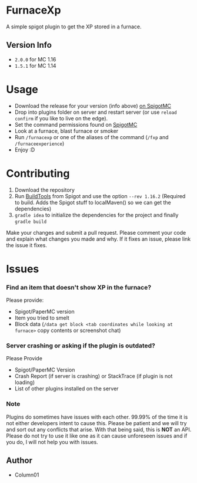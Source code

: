 # FurnaceXp

A simple spigot plugin to get the XP stored in a furnace.

## Version Info

- `2.0.0` for MC 1.16
- `1.5.1` for MC 1.14

# Usage

- Download the release for your version (info above) [on SpigotMC](https://www.spigotmc.org/resources/furnace-xp.69397/history)
- Drop into plugins folder on server and restart server (or use `reload confirm` if you like to live on the edge).
- Set the command permissions found on [SpigotMC](https://www.spigotmc.org/resources/furnace-xp-1-14.69397/)
- Look at a furnace, blast furnace or smoker
- Run `/furnacexp` or one of the aliases of the command (`/fxp` and `/furnaceexperience`)
- Enjoy :D

# Contributing

1. Download the repository
2. Run [BuildTools](https://www.spigotmc.org/wiki/buildtools/) from Spigot and use the option `--rev 1.16.2` (Required to build. Adds the Spigot stuff to localMaven() so we can get the dependencies)
3. `gradle idea` to initialize the dependencies for the project and finally `gradle build`

Make your changes and submit a pull request. Please comment your code and explain what changes you made and why. If it fixes an issue, please link the issue it fixes.

# Issues

### Find an item that doesn't show XP in the furnace?

Please provide:
- Spigot/PaperMC version
- Item you tried to smelt
- Block data (`/data get block <tab coordinates while looking at furnace>` copy contents or screenshot chat)

### Server crashing or asking if the plugin is outdated?

Please Provide
- Spigot/PaperMC Version
- Crash Report (if server is crashing) or StackTrace (if plugin is not loading)
- List of other plugins installed on the server

### Note

Plugins do sometimes have issues with each other. 99.99% of the time it is not either developers intent to cause this. Please be patient and we will try and sort out any conflicts that arise. With that being said, this is **NOT** an API. Please do not try to use it like one as it can cause unforeseen issues and if you do, I will not help you with issues.

## Author

- Column01